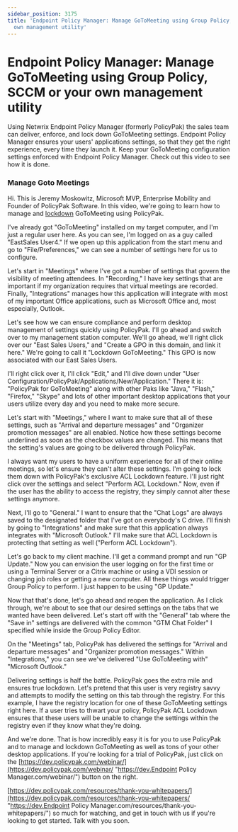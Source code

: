 ```yaml
---
sidebar_position: 3175
title: 'Endpoint Policy Manager: Manage GoToMeeting using Group Policy, SCCM or your
  own management utility'
---
```


# Endpoint Policy Manager: Manage GoToMeeting using Group Policy, SCCM or your own management utility

Using Netwrix Endpoint Policy Manager (formerly PolicyPak) the sales team can deliver, enforce, and lock down GoToMeeting settings. Endpoint Policy Manager ensures your users' applications settings, so that they get the right experience, every time they launch it. Keep your GoToMeeting configuration settings enforced with Endpoint Policy Manager. Check out this video to see how it is done.

### Manage Goto Meetings

Hi. This is Jeremy Moskowitz, Microsoft MVP, Enterprise Mobility and Founder of PolicyPak Software. In this video, we're going to learn how to manage and  [lockdown](https://dev.policypak.com/lockdown-recordings-portal/ "lockdown") GoToMeeting using PolicyPak.

I've already got "GoToMeeting" installed on my target computer, and I'm just a regular user here. As you can see, I'm logged on as a guy called "EastSales User4." If we open up this application from the start menu and go to "File/Preferences," we can see a number of settings here for us to configure.

Let's start in "Meetings" where I've got a number of settings that govern the visibility of meeting attendees. In "Recording," I have key settings that are important if my organization requires that virtual meetings are recorded. Finally, "Integrations" manages how this application will integrate with most of my important Office applications, such as Microsoft Office and, most especially, Outlook.

Let's see how we can ensure compliance and perform desktop management of settings quickly using PolicyPak. I'll go ahead and switch over to my management station computer. We'll go ahead, we'll right click over our "East Sales Users," and "Create a GPO in this domain, and link it here." We're going to call it "Lockdown GoToMeeting." This GPO is now associated with our East Sales Users.

I'll right click over it, I'll click "Edit," and I'll dive down under "User Configuration/PolicyPak/Applications/New/Application." There it is: "PolicyPak for GoToMeeting" along with other Paks like "Java," "Flash," "Firefox," "Skype" and lots of other important desktop applications that your users utilize every day and you need to make more secure.

Let's start with "Meetings," where I want to make sure that all of these settings, such as "Arrival and departure messages" and "Organizer promotion messages" are all enabled. Notice how these settings become underlined as soon as the checkbox values are changed. This means that the setting's values are going to be delivered through PolicyPak.

I always want my users to have a uniform experience for all of their online meetings, so let's ensure they can't alter these settings. I'm going to lock them down with PolicyPak's exclusive ACL Lockdown feature. I'll just right click over the settings and select "Perform ACL Lockdown." Now, even if the user has the ability to access the registry, they simply cannot alter these settings anymore.

Next, I'll go to "General." I want to ensure that the "Chat Logs" are always saved to the designated folder that I've got on everybody's C drive. I'll finish by going to "Integrations" and make sure that this application always integrates with "Microsoft Outlook." I'll make sure that ACL Lockdown is protecting that setting as well ("Perform ACL Lockdown").

Let's go back to my client machine. I'll get a command prompt and run "GP Update." Now you can envision the user logging on for the first time or using a Terminal Server or a Citrix machine or using a VDI session or changing job roles or getting a new computer. All these things would trigger Group Policy to perform. I just happen to be using "GP Update."

Now that that's done, let's go ahead and reopen the application. As I click through, we're about to see that our desired settings on the tabs that we wanted have been delivered. Let's start off with the "General" tab where the "Save in" settings are delivered with the common "GTM Chat Folder" I specified while inside the Group Policy Editor.

On the "Meetings" tab, PolicyPak has delivered the settings for "Arrival and departure messages" and "Organizer promotion messages." Within "Integrations," you can see we've delivered "Use GoToMeeting with" "Microsoft Outlook."

Delivering settings is half the battle. PolicyPak goes the extra mile and ensures true lockdown. Let's pretend that this user is very registry savvy and attempts to modify the setting on this tab through the registry. For this example, I have the registry location for one of these GoToMeeting settings right here. If a user tries to thwart your policy, PolicyPak ACL Lockdown ensures that these users will be unable to change the settings within the registry even if they know what they're doing.

And we're done. That is how incredibly easy it is for you to use PolicyPak and to manage and lockdown GoToMeeting as well as tons of your other desktop applications. If you're looking for a trial of PolicyPak, just click on the [https://dev.policypak.com/webinar/](https://dev.policypak.com/webinar/ "https://dev.Endpoint Policy Manager.com/webinar/") button on the right.

[https://dev.policypak.com/resources/thank-you-whitepapers/](https://dev.policypak.com/resources/thank-you-whitepapers/ "https://dev.Endpoint Policy Manager.com/resources/thank-you-whitepapers/") so much for watching, and get in touch with us if you're looking to get started. Talk with you soon.
